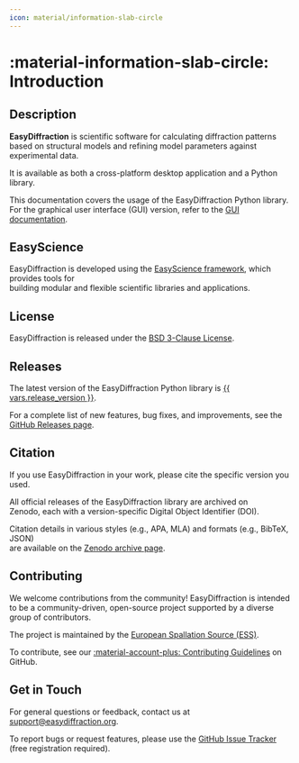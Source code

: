 ```yaml
---
icon: material/information-slab-circle
---
```


# :material-information-slab-circle: Introduction

## Description

**EasyDiffraction** is scientific software for calculating diffraction
patterns  
based on structural models and refining model parameters against experimental
data.

It is available as both a cross-platform desktop application and a Python
library.

This documentation covers the usage of the EasyDiffraction Python library.  
For the graphical user interface (GUI) version, refer to the
[GUI documentation](https://docs.easydiffraction.org/app).

## EasyScience

EasyDiffraction is developed using the
[EasyScience framework](https://easyscience.software), which provides tools
for  
building modular and flexible scientific libraries and applications.

## License

EasyDiffraction is released under the
[BSD 3-Clause License](https://raw.githubusercontent.com/easyscience/diffraction-lib/master/LICENSE).

## Releases

The latest version of the EasyDiffraction Python library is
[{{ vars.release_version }}](https://github.com/easyscience/diffraction-lib/releases/latest).

For a complete list of new features, bug fixes, and improvements, see the
[GitHub Releases page](https://github.com/easyscience/diffraction-lib/releases).

## Citation

If you use EasyDiffraction in your work, please cite the specific version you
used.

All official releases of the EasyDiffraction library are archived on  
Zenodo, each with a version-specific Digital Object Identifier (DOI).

Citation details in various styles (e.g., APA, MLA) and formats (e.g., BibTeX,
JSON)  
are available on the
[Zenodo archive page](https://doi.org/10.5281/zenodo.16806521).

## Contributing

We welcome contributions from the community! EasyDiffraction is intended to be a
community-driven, open-source project supported by a diverse group of
contributors.

The project is maintained by the
[European Spallation Source (ESS)](https://ess.eu).

To contribute, see our
[:material-account-plus: Contributing Guidelines](https://github.com/easyscience/diffraction-lib/blob/master/CONTRIBUTING.md)
on GitHub.

## Get in Touch

For general questions or feedback, contact us at
[support@easydiffraction.org](mailto:support@easydiffraction.org).

To report bugs or request features, please use the
[GitHub Issue Tracker](https://github.com/easyscience/diffraction-lib/issues)
(free registration required).
